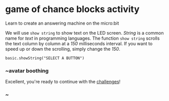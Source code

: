 # game of chance blocks activity

Learn to create an answering machine on the micro:bit

We will use `show string` to show text on the LED screen. *String* is a common name for *text* in programming languages. The function `show string` scrolls the text column by column at a *150* milliseconds interval. If you want to speed up or down the scrolling, simply change the *150*.

```blocks
basic.showString("SELECT A BUTTON")
```

### ~avatar boothing

Excellent, you're ready to continue with the [challenges](/lessons/game-of-chance/challenges)!

### ~

